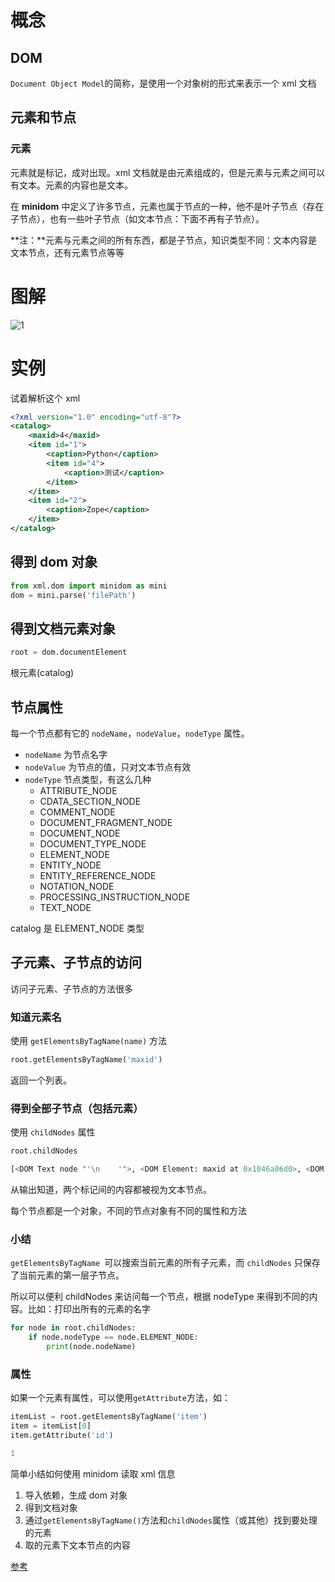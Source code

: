 # 概念

## DOM

`Document Object Model`的简称，是使用一个对象树的形式来表示一个 xml 文档

## 元素和节点

### 元素

元素就是标记，成对出现。xml 文档就是由元素组成的，但是元素与元素之间可以有文本。元素的内容也是文本。

在 **minidom** 中定义了许多节点，元素也属于节点的一种，他不是叶子节点（存在子节点），也有一些叶子节点（如文本节点：下面不再有子节点）。

**注：**元素与元素之间的所有东西，都是子节点，知识类型不同：文本内容是文本节点，还有元素节点等等

# 图解

![1](https://ws3.sinaimg.cn/large/006tNc79ly1fmdxscj4xbj315s0y448c.jpg)

# 实例

试着解析这个 xml

```xml
<?xml version="1.0" encoding="utf-8"?>
<catalog>
    <maxid>4</maxid>
    <item id="1">
        <caption>Python</caption>
        <item id="4">
            <caption>测试</caption>
        </item>
    </item>
    <item id="2">
        <caption>Zope</caption>
    </item>
</catalog>
```

## 得到 dom 对象

```python
from xml.dom import minidom as mini
dom = mini.parse('filePath')
```

## 得到文档元素对象

```python
root = dom.documentElement
```

根元素(catalog)

## 节点属性

每一个节点都有它的 `nodeName`，`nodeValue`，`nodeType` 属性。

* `nodeName` 为节点名字
* `nodeValue` 为节点的值，只对文本节点有效
* `nodeType` 节点类型，有这么几种
  * ATTRIBUTE_NODE
  * CDATA_SECTION_NODE
  * COMMENT_NODE
  * DOCUMENT_FRAGMENT_NODE
  * DOCUMENT_NODE
  * DOCUMENT_TYPE_NODE
  * ELEMENT_NODE
  * ENTITY_NODE
  * ENTITY_REFERENCE_NODE
  * NOTATION_NODE
  * PROCESSING_INSTRUCTION_NODE
  * TEXT_NODE

catalog 是 ELEMENT_NODE 类型

## 子元素、子节点的访问

访问子元素、子节点的方法很多

### 知道元素名

使用 `getElementsByTagName(name)` 方法

```python
root.getElementsByTagName('maxid')
```

返回一个列表。

### 得到全部子节点（包括元素）

使用 `childNodes` 属性

```python
root.childNodes

[<DOM Text node "'\n    '">, <DOM Element: maxid at 0x1046a06d0>, <DOM Text node "'\n    '">, <DOM Element: item at 0x1046a0800>, <DOM Text node "'\n    '">, <DOM Element: item at 0x1046a0a60>, <DOM Text node "'\n'">]
```

从输出知道，两个标记间的内容都被视为文本节点。

每个节点都是一个对象，不同的节点对象有不同的属性和方法

### 小结

`getElementsByTagName `可以搜索当前元素的所有子元素，而 `childNodes` 只保存了当前元素的第一层子节点。

所以可以便利 childNodes 来访问每一个节点，根据 nodeType 来得到不同的内容。比如：打印出所有的元素的名字

```python
for node in root.childNodes:
    if node.nodeType == node.ELEMENT_NODE:
        print(node.nodeName)
```

### 属性

如果一个元素有属性，可以使用`getAttribute`方法，如：

```python
itemList = root.getElementsByTagName('item')
item = itemList[0]
item.getAttribute('id')

1
```



简单小结如何使用 minidom 读取 xml 信息

1. 导入依赖，生成 dom 对象
2. 得到文档对象
3. 通过`getElementsByTagName()`方法和`childNodes`属性（或其他）找到要处理的元素
4. 取的元素下文本节点的内容



[参考](http://boyeestudio.cnblogs.com/archive/2005/08/16/216408.html)